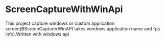 # ScreenCaptureWithWinApi
This project capture windows or custom application screen(BScreenCapturerWinAPI takes windows application name and fps info).Written with windows api
